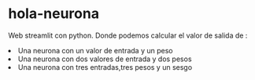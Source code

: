 # hola-neurona 


Web streamlit con python. Donde podemos calcular el valor de salida de : 
<li>Una neurona con un valor de entrada y un peso</li>
<li>Una neurona con dos valores de entrada y dos pesos</li>
<li>Una neurona con tres entradas,tres pesos y un sesgo</li>
